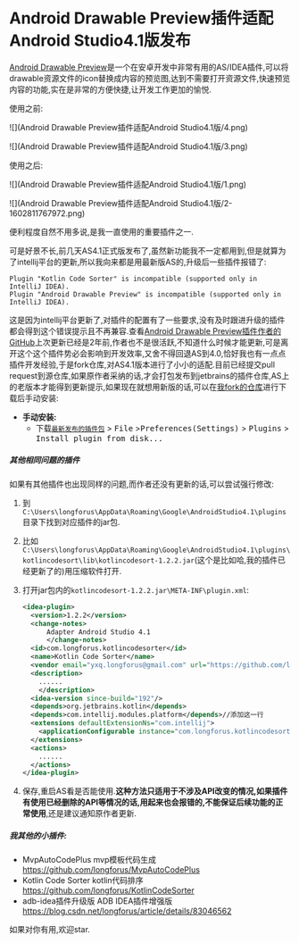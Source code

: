 # Android Drawable Preview插件适配Android Studio4.1版发布

[Android Drawable Preview](https://plugins.jetbrains.com/plugin/10730-android-drawable-preview)是一个在安卓开发中非常有用的AS/IDEA插件,可以将drawable资源文件的icon替换成内容的预览图,达到不需要打开资源文件,快速预览内容的功能,实在是非常的方便快捷,让开发工作更加的愉悦.

使用之前:

![](Android Drawable Preview插件适配Android Studio4.1版/4.png)

![](Android Drawable Preview插件适配Android Studio4.1版/3.png)

使用之后:

![](Android Drawable Preview插件适配Android Studio4.1版/1.png)

![](Android Drawable Preview插件适配Android Studio4.1版/2-1602811767972.png)

便利程度自然不用多说,是我一直使用的重要插件之一.

可是好景不长,前几天AS4.1正式版发布了,虽然新功能我不一定都用到,但是就算为了intellij平台的更新,所以我向来都是用最新版AS的,升级后一些插件报错了:

```
Plugin "Kotlin Code Sorter" is incompatible (supported only in IntelliJ IDEA).
Plugin "Android Drawable Preview" is incompatible (supported only in IntelliJ IDEA).
```

这是因为intellij平台更新了,对插件的配置有了一些要求,没有及时跟进升级的插件都会得到这个错误提示且不再兼容.查看[Android Drawable Preview插件作者的GitHub](https://github.com/mistamek/Android-drawable-preview-plugin)上次更新已经是2年前,作者也不是很活跃,不知道什么时候才能更新,可是离开这个这个插件势必会影响到开发效率,又舍不得回退AS到4.0,恰好我也有一点点插件开发经验,于是fork仓库,对AS4.1版本进行了小小的适配.目前已经提交pull request到源仓库,如果原作者采纳的话,才会打包发布到jetbrains的插件仓库,AS上的老版本才能得到更新提示,如果现在就想用新版的话,可以在[我fork的仓库](https://github.com/longforus/Android-drawable-preview-plugin/releases)进行下载后手动安装:

- **手动安装:**
  - 下载[`最新发布的插件包`][latest-release] > <kbd>File</kbd> ><kbd>Preferences(Settings)</kbd> > <kbd>Plugins</kbd> > <kbd>Install plugin from disk...</kbd>

##### 其他相同问题的插件

如果有其他插件也出现同样的问题,而作者还没有更新的话,可以尝试强行修改:

1. 到`C:\Users\longforus\AppData\Roaming\Google\AndroidStudio4.1\plugins`目录下找到对应插件的jar包.

2. 比如`C:\Users\longforus\AppData\Roaming\Google\AndroidStudio4.1\plugins\kotlincodesort\lib\kotlincodesort-1.2.2.jar`(这个是比如哈,我的插件已经更新了的)用压缩软件打开.

3. 打开jar包内的`kotlincodesort-1.2.2.jar\META-INF\plugin.xml`:

    ```xml
    <idea-plugin>
      <version>1.2.2</version>
      <change-notes>
          Adapter Android Studio 4.1
          </change-notes>
      <id>com.longforus.kotlincodesorter</id>
      <name>Kotlin Code Sorter</name>
      <vendor email="yxq.longforus@gmail.com" url="https://github.com/longforus">longforus</vendor>
      <description>
       	......
        </description>
      <idea-version since-build="192"/>
      <depends>org.jetbrains.kotlin</depends>
      <depends>com.intellij.modules.platform</depends>//添加这一行
      <extensions defaultExtensionNs="com.intellij">
        <applicationConfigurable instance="com.longforus.kotlincodesorter.config.ConfigComponent"/>
      </extensions>
      <actions>
    	......
      </actions>
    </idea-plugin>
    
    ```

4. 保存,重启AS看是否能使用.**这种方法只适用于不涉及API改变的情况,如果插件有使用已经删除的API等情况的话,用起来也会报错的,不能保证后续功能的正常使用**,还是建议通知原作者更新.

##### 我其他的小插件:

- MvpAutoCodePlus   mvp模板代码生成 https://github.com/longforus/MvpAutoCodePlus
- Kotlin Code Sorter   kotlin代码排序  https://github.com/longforus/KotlinCodeSorter
- adb-idea插件升级版  ADB IDEA插件增强版  https://blog.csdn.net/longforus/article/details/83046562

如果对你有用,欢迎star.

[latest-release]: https://github.com/longforus/Android-drawable-preview-plugin/releases